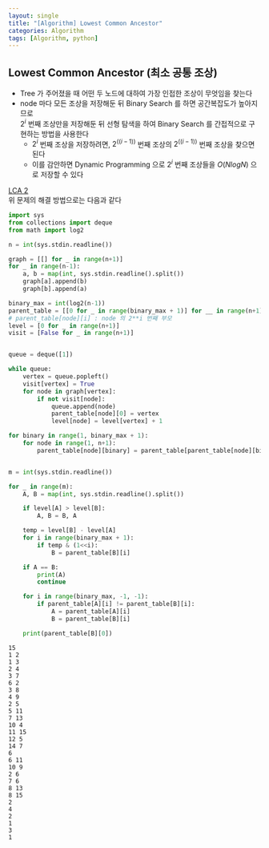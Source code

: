 ```yaml
---
layout: single
title: "[Algorithm] Lowest Common Ancestor"
categories: Algorithm
tags: [Algorithm, python]
---
```



## Lowest Common Ancestor (최소 공통 조상)
- Tree 가 주어졌을 때 어떤 두 노드에 대하여 가장 인접한 조상이 무엇임을 찾는다
- node 마다 모든 조상을 저장해둔 뒤 Binary Search 를 하면 공간복잡도가 높아지므로  <br>
  $2^i$ 번째 조상만을 저장해둔 뒤 선형 탐색을 하여 Binary Search 를 간접적으로 구현하는 방법을 사용한다
  - $2^i$ 번째 조상을 저장하려면, $2^((i-1))$ 번째 조상의 $2^((i-1))$ 번째 조상을 찾으면 된다
  - 이를 감안하면 Dynamic Programming 으로 $2^i$ 번째 조상들을 $O(N log N)$ 으로 저장할 수 있다
  
[LCA 2](https://www.acmicpc.net/problem/11438) <br>
위 문제의 해결 방법으로는 다음과 같다


```python
import sys
from collections import deque
from math import log2

n = int(sys.stdin.readline())

graph = [[] for _ in range(n+1)]
for _ in range(n-1):
    a, b = map(int, sys.stdin.readline().split())
    graph[a].append(b)
    graph[b].append(a)

binary_max = int(log2(n-1))
parent_table = [[0 for _ in range(binary_max + 1)] for __ in range(n+1)]
# parent_table[node][i] : node 의 2**i 번째 부모
level = [0 for _ in range(n+1)]
visit = [False for _ in range(n+1)]


queue = deque([1])

while queue:
    vertex = queue.popleft()
    visit[vertex] = True
    for node in graph[vertex]:
        if not visit[node]:
            queue.append(node)
            parent_table[node][0] = vertex
            level[node] = level[vertex] + 1

for binary in range(1, binary_max + 1):
    for node in range(1, n+1):
        parent_table[node][binary] = parent_table[parent_table[node][binary - 1]][binary - 1]


m = int(sys.stdin.readline())

for _ in range(m):
    A, B = map(int, sys.stdin.readline().split())

    if level[A] > level[B]:
        A, B = B, A

    temp = level[B] - level[A]
    for i in range(binary_max + 1):
        if temp & (1<<i):
            B = parent_table[B][i]

    if A == B:
        print(A)
        continue

    for i in range(binary_max, -1, -1):
        if parent_table[A][i] != parent_table[B][i]:
            A = parent_table[A][i]
            B = parent_table[B][i]

    print(parent_table[B][0])
```

    15
    1 2
    1 3
    2 4
    3 7
    6 2
    3 8
    4 9
    2 5
    5 11
    7 13
    10 4
    11 15
    12 5
    14 7
    6
    6 11
    10 9
    2 6
    7 6
    8 13
    8 15
    2
    4
    2
    1
    3
    1

